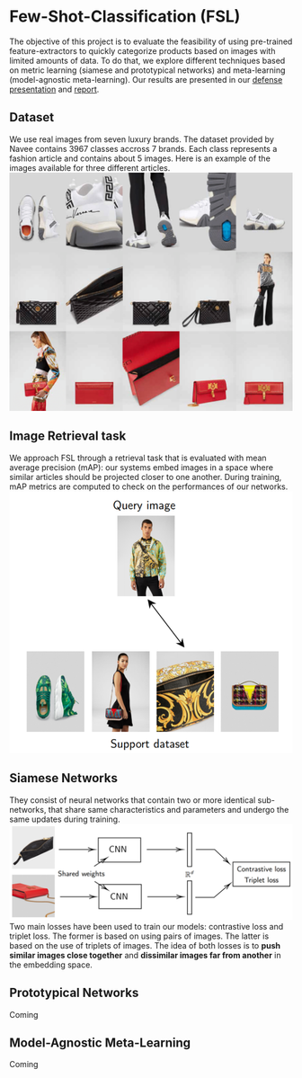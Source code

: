 # Few-Shot-Classification (FSL)
The objective of this project is to evaluate the feasibility of using pre-trained feature-extractors to quickly categorize products based on images with limited amounts of data. To do that, we explore different techniques based on metric learning (siamese and prototypical networks) and meta-learning (model-agnostic meta-learning). Our results are presented in our [defense presentation](https://github.com/carlossantosgarcia/few-shot-classification/blob/main/project%20defense/presentation.pdf) and [report](https://github.com/carlossantosgarcia/few-shot-classification/blob/main/project%20defense/report.pdf).

## Dataset
We use real images from seven luxury brands. The dataset provided by Navee contains 3967 classes accross 7 brands. Each class represents a fashion article and contains about 5 images. Here is an example of the images available for three different articles.
![img](https://github.com/carlossantosgarcia/few-shot-classification/blob/main/images/example.png)

## Image Retrieval task 
We approach FSL through a retrieval task that is evaluated with mean average precision (mAP): our systems embed images in a space where similar articles should be projected closer to one another. During training, mAP metrics are computed to check on the performances of our networks.
![img](https://github.com/carlossantosgarcia/few-shot-classification/blob/main/images/retrieval.png)

## Siamese Networks
They consist of neural networks that contain two or more identical sub-networks, that share same characteristics and parameters and undergo the same updates during training.
![img](https://github.com/carlossantosgarcia/few-shot-classification/blob/main/images/siamese_networks_diagram.png)
Two main losses have been used to train our models: contrastive loss and triplet loss. The former is based on using pairs of images. The latter is based on the use of triplets of images. The idea of both losses is to **push similar images close together** and **dissimilar images far from another** in the embedding space. 

## Prototypical Networks
Coming

## Model-Agnostic Meta-Learning
Coming
